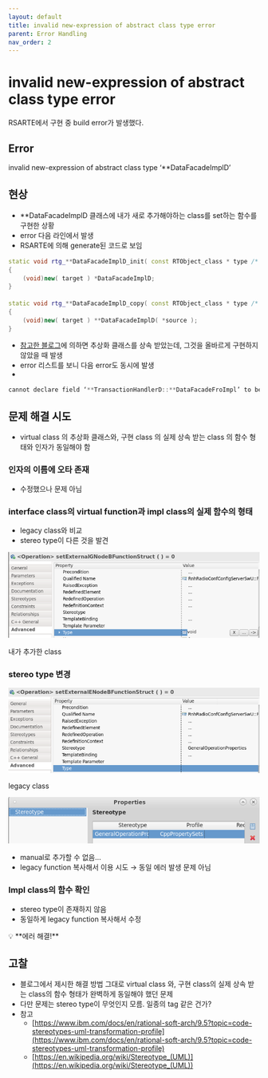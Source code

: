 ```yaml
---
layout: default
title: invalid new-expression of abstract class type error
parent: Error Handling
nav_order: 2
---
```


# invalid new-expression of abstract class type error

RSARTE에서 구현 중 build error가 발생했다.

## Error

invalid new-expression of abstract class type ‘**DataFacadeImplD’

## 현상

- **DataFacadeImplD 클래스에 내가 새로 추가해야하는 class를 set하는 함수를 구현한 상황
- error 다음 라인에서 발생
- RSARTE에 의해 generate된 코드로 보임

```cpp
static void rtg_**DataFacadeImplD_init( const RTObject_class * type /* NOLINT(misc-unused-parameters) */, **DataFacadeImplD * target )
{
    (void)new( target ) *DataFacadeImplD;
}

static void rtg_**DataFacadeImplD_copy( const RTObject_class * type /* NOLINT(misc-unused-parameters) */, **DataFacadeImplD * target, const RnhRadioConfConfigServerENodeBInfoDataFacadeImplD * source )
{
    (void)new( target ) **DataFacadeImplD( *source );
}
```

- [참고한 블로그](https://coinpipe.tistory.com/113)에 의하면 추상화 클래스를 상속 받았는데, 그것을 올바르게 구현하지 않았을 때 발생
- error 리스트를 보니 다음 error도 동시에 발생
- 

```cpp
cannot declare field ‘**TransactionHandlerD::**DataFacadeFroImpl’ to be of abstract type ‘**DataFacadeImplD’
```

## 문제 해결 시도

- virtual class 의 추상화 클래스와, 구현 class 의 실제 상속 받는 class 의 함수 형태와 인자가 동일해야 함

### 인자의 이름에 오타 존재

- 수정했으나 문제 아님

### interface class의 virtual function과 impl class의 실제 함수의 형태

- legacy class와 비교
- stereo type이 다른 것을 발견

![내가 추가한 class](../../assets/images/error_handling/1_classByMe.png)

내가 추가한 class

### stereo type 변경

![legacy class](../../assets/images/error_handling/1_legacyClass.png)

legacy class

![Untitled](../../assets/images/error_handling/1_stereoType.png)

- manual로 추가할 수 없음…
- legacy function 복사해서 이용 시도 → 동일 에러 발생 문제 아님

### Impl class의 함수 확인

- stereo type이 존재하지 않음
- 동일하게 legacy function 복사해서 수정

<aside>
💡 **에러 해결!**

</aside>

## 고찰

- 블로그에서 제시한 해결 방법 그대로 virtual class 와, 구현 class의 실제 상속 받는 class의 함수 형태가 완벽하게 동일해야 했던 문제
- 다만 문제는 stereo type이 무엇인지 모름. 일종의 tag 같은 건가?
- 참고
    - [https://www.ibm.com/docs/en/rational-soft-arch/9.5?topic=code-stereotypes-uml-transformation-profile](https://www.ibm.com/docs/en/rational-soft-arch/9.5?topic=code-stereotypes-uml-transformation-profile)
    - [https://en.wikipedia.org/wiki/Stereotype_(UML)](https://en.wikipedia.org/wiki/Stereotype_(UML))
